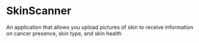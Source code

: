 # SkinScanner
 An application that allows you upload pictures of skin to receive information on cancer presence, skin type, and skin health
